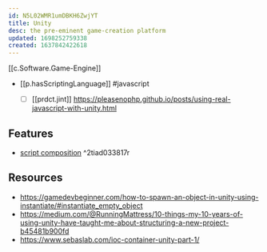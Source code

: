 ```yaml
---
id: N5L02WMR1umDBKH6ZwjYT
title: Unity
desc: the pre-eminent game-creation platform
updated: 1698252759338
created: 1637842422618
---
```


[[c.Software.Game-Engine]]

- [[p.hasScriptingLanguage]] #javascript
  - [ ] [[prdct.jint]] https://pleasenophp.github.io/posts/using-real-javascript-with-unity.html


## Features

- [script composition](https://gamedevbeginner.com/how-to-use-script-composition-in-unity/) ^2tiad033817r

## Resources

- https://gamedevbeginner.com/how-to-spawn-an-object-in-unity-using-instantiate/#instantiate_empty_object
- https://medium.com/@RunningMattress/10-things-my-10-years-of-using-unity-have-taught-me-about-structuring-a-new-project-b45481b900fd
- https://www.sebaslab.com/ioc-container-unity-part-1/